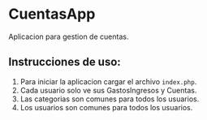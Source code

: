 # CuentasApp
Aplicacion para gestion de cuentas.

## Instrucciones de uso:

  1. Para iniciar la aplicacion cargar el archivo `index.php`.
  2. Cada usuario solo ve sus GastosIngresos y Cuentas.
  3. Las categorias son comunes para todos los usuarios.
  4. Los usuarios son comunes para todos los usuarios.
